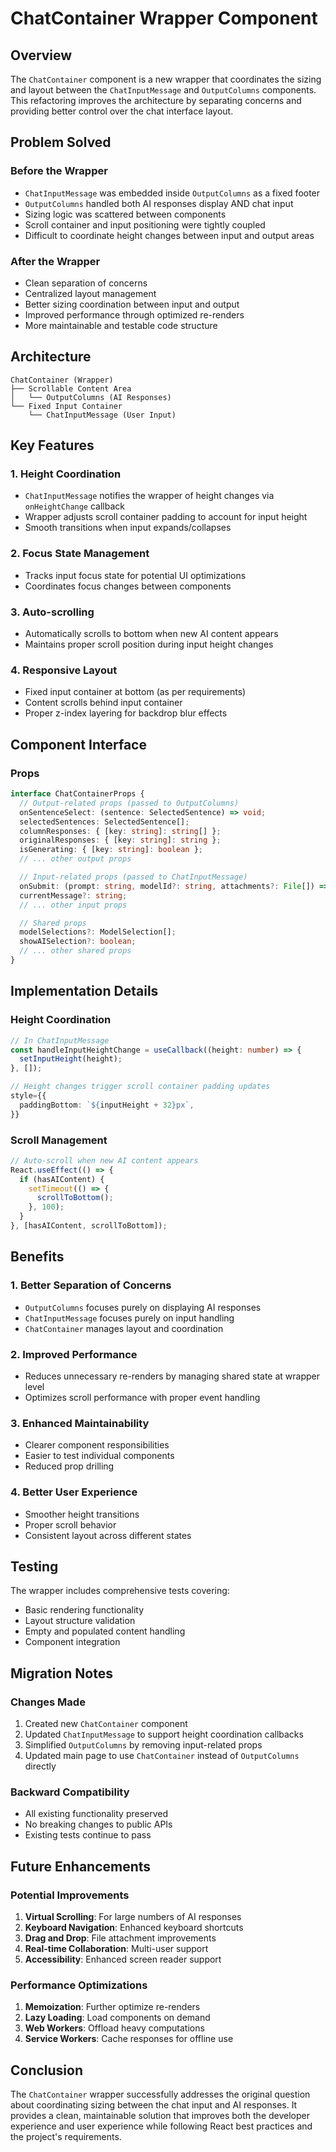 # ChatContainer Wrapper Component

## Overview

The `ChatContainer` component is a new wrapper that coordinates the sizing and layout between the `ChatInputMessage` and `OutputColumns` components. This refactoring improves the architecture by separating concerns and providing better control over the chat interface layout.

## Problem Solved

### Before the Wrapper

- `ChatInputMessage` was embedded inside `OutputColumns` as a fixed footer
- `OutputColumns` handled both AI responses display AND chat input
- Sizing logic was scattered between components
- Scroll container and input positioning were tightly coupled
- Difficult to coordinate height changes between input and output areas

### After the Wrapper

- Clean separation of concerns
- Centralized layout management
- Better sizing coordination between input and output
- Improved performance through optimized re-renders
- More maintainable and testable code structure

## Architecture

```
ChatContainer (Wrapper)
├── Scrollable Content Area
│   └── OutputColumns (AI Responses)
└── Fixed Input Container
    └── ChatInputMessage (User Input)
```

## Key Features

### 1. Height Coordination

- `ChatInputMessage` notifies the wrapper of height changes via `onHeightChange` callback
- Wrapper adjusts scroll container padding to account for input height
- Smooth transitions when input expands/collapses

### 2. Focus State Management

- Tracks input focus state for potential UI optimizations
- Coordinates focus changes between components

### 3. Auto-scrolling

- Automatically scrolls to bottom when new AI content appears
- Maintains proper scroll position during input height changes

### 4. Responsive Layout

- Fixed input container at bottom (as per requirements)
- Content scrolls behind input container
- Proper z-index layering for backdrop blur effects

## Component Interface

### Props

```typescript
interface ChatContainerProps {
  // Output-related props (passed to OutputColumns)
  onSentenceSelect: (sentence: SelectedSentence) => void;
  selectedSentences: SelectedSentence[];
  columnResponses: { [key: string]: string[] };
  originalResponses: { [key: string]: string };
  isGenerating: { [key: string]: boolean };
  // ... other output props

  // Input-related props (passed to ChatInputMessage)
  onSubmit: (prompt: string, modelId?: string, attachments?: File[]) => void;
  currentMessage?: string;
  // ... other input props

  // Shared props
  modelSelections?: ModelSelection[];
  showAISelection?: boolean;
  // ... other shared props
}
```

## Implementation Details

### Height Coordination

```typescript
// In ChatInputMessage
const handleInputHeightChange = useCallback((height: number) => {
  setInputHeight(height);
}, []);

// Height changes trigger scroll container padding updates
style={{
  paddingBottom: `${inputHeight + 32}px`,
}}
```

### Scroll Management

```typescript
// Auto-scroll when new AI content appears
React.useEffect(() => {
  if (hasAIContent) {
    setTimeout(() => {
      scrollToBottom();
    }, 100);
  }
}, [hasAIContent, scrollToBottom]);
```

## Benefits

### 1. Better Separation of Concerns

- `OutputColumns` focuses purely on displaying AI responses
- `ChatInputMessage` focuses purely on input handling
- `ChatContainer` manages layout and coordination

### 2. Improved Performance

- Reduces unnecessary re-renders by managing shared state at wrapper level
- Optimizes scroll performance with proper event handling

### 3. Enhanced Maintainability

- Clearer component responsibilities
- Easier to test individual components
- Reduced prop drilling

### 4. Better User Experience

- Smoother height transitions
- Proper scroll behavior
- Consistent layout across different states

## Testing

The wrapper includes comprehensive tests covering:

- Basic rendering functionality
- Layout structure validation
- Empty and populated content handling
- Component integration

## Migration Notes

### Changes Made

1. Created new `ChatContainer` component
2. Updated `ChatInputMessage` to support height coordination callbacks
3. Simplified `OutputColumns` by removing input-related props
4. Updated main page to use `ChatContainer` instead of `OutputColumns` directly

### Backward Compatibility

- All existing functionality preserved
- No breaking changes to public APIs
- Existing tests continue to pass

## Future Enhancements

### Potential Improvements

1. **Virtual Scrolling**: For large numbers of AI responses
2. **Keyboard Navigation**: Enhanced keyboard shortcuts
3. **Drag and Drop**: File attachment improvements
4. **Real-time Collaboration**: Multi-user support
5. **Accessibility**: Enhanced screen reader support

### Performance Optimizations

1. **Memoization**: Further optimize re-renders
2. **Lazy Loading**: Load components on demand
3. **Web Workers**: Offload heavy computations
4. **Service Workers**: Cache responses for offline use

## Conclusion

The `ChatContainer` wrapper successfully addresses the original question about coordinating sizing between the chat input and AI responses. It provides a clean, maintainable solution that improves both the developer experience and user experience while following React best practices and the project's requirements.
